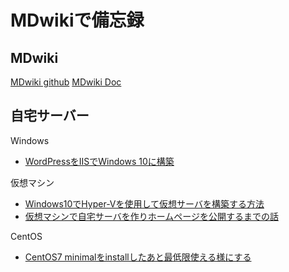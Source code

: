 MDwikiで備忘録
=======

MDwiki
----------
[MDwiki github](https://github.com/Dynalon/mdwiki)
[MDwiki Doc](https://dynalon.github.io/mdwiki/)

自宅サーバー
---
Windows
* [WordPressをIISでWindows 10に構築](https://www.pc-koubou.jp/magazine/12120)

仮想マシン
* [Windows10でHyper-Vを使用して仮想サーバを構築する方法](https://pkunallnet.com/pcinfo/windows/logicalserverhperv/)
* [仮想マシンで自宅サーバを作りホームページを公開するまでの話](https://haloechoes.com/server-operations/home-server/about-creating-home-server-on-virtual-machine/)

CentOS
* [CentOS7 minimalをinstallしたあと最低限使える様にする](https://qiita.com/smicle/items/8556fcc820b870db891e)

